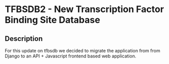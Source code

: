# TFBSDB2 - New Transcription Factor Binding Site Database

## Description

For this update on tfbsdb we decided to migrate the application
from from Django to an API + Javascript frontend based web application.

